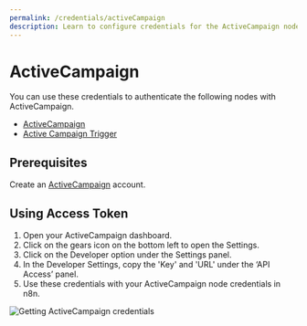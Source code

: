```yaml
---
permalink: /credentials/activeCampaign
description: Learn to configure credentials for the ActiveCampaign node in n8n
---
```


# ActiveCampaign

You can use these credentials to authenticate the following nodes with ActiveCampaign.
- [ActiveCampaign](../../nodes-library/nodes/ActiveCampaign/README.md)
- [Active Campaign Trigger](../../nodes-library/trigger-nodes/ActiveCampaignTrigger/README.md)


## Prerequisites

Create an [ActiveCampaign](https://www.activecampaign.com/) account.

## Using Access Token

1. Open your ActiveCampaign dashboard.
2. Click on the gears icon on the bottom left to open the Settings.
3. Click on the Developer option under the Settings panel.
4. In the Developer Settings, copy the 'Key' and 'URL' under the ‘API Access’ panel.
5. Use these credentials with your ActiveCampaign node credentials in n8n.


![Getting ActiveCampaign credentials](./using-access-token.gif)
